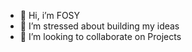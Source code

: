 - 👋 Hi, i’m FOSY
- 👀 I’m stressed about building my ideas
-  💞️ I’m looking to collaborate on Projects

